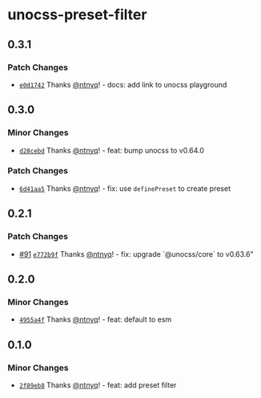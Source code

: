 # unocss-preset-filter

## 0.3.1

### Patch Changes

- [`e0d1742`](https://github.com/ntnyq/unocss-presets/commit/e0d1742a7a9567e6cecb194129ee0e7cff4fa31e) Thanks [@ntnyq](https://github.com/ntnyq)! - docs: add link to unocss playground

## 0.3.0

### Minor Changes

- [`d28cebd`](https://github.com/ntnyq/unocss-presets/commit/d28cebddaa7c8d5c170e4d1124ae1c9e0757da08) Thanks [@ntnyq](https://github.com/ntnyq)! - feat: bump unocss to v0.64.0

### Patch Changes

- [`6d41aa5`](https://github.com/ntnyq/unocss-presets/commit/6d41aa5501369fd01cd9f065b07010f94fe8a3e5) Thanks [@ntnyq](https://github.com/ntnyq)! - fix: use `definePreset` to create preset

## 0.2.1

### Patch Changes

- [#91](https://github.com/ntnyq/unocss-presets/pull/91) [`e772b9f`](https://github.com/ntnyq/unocss-presets/commit/e772b9fe1fab2ffef424db37b51271db96cf1b00) Thanks [@ntnyq](https://github.com/ntnyq)! - fix: upgrade \`@unocss/core\` to v0.63.6"

## 0.2.0

### Minor Changes

- [`4955a4f`](https://github.com/ntnyq/unocss-presets/commit/4955a4f60544feae988d4411e4d9d582fc84954f) Thanks [@ntnyq](https://github.com/ntnyq)! - feat: default to esm

## 0.1.0

### Minor Changes

- [`2f89eb8`](https://github.com/ntnyq/unocss-presets/commit/2f89eb862be91a8b00834be4bcda9043b19c2f22) Thanks [@ntnyq](https://github.com/ntnyq)! - feat: add preset filter
